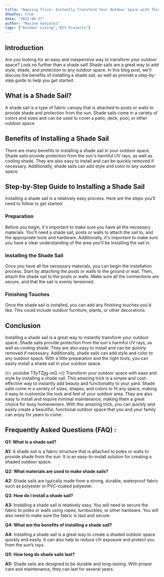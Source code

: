 ```yaml
---
title: "Amazing Trick: Instantly Transform Your Outdoor Space with This Easy-to-Install Shade Sail!"
ShowToc: true 
date: "2023-04-27"
author: "Maxine Gonzalez" 
tags: ["Outdoor Living","DIY Projects"]
---
```

## Introduction
Are you looking for an easy and inexpensive way to transform your outdoor space? Look no further than a shade sail! Shade sails are a great way to add style, shade, and protection to any outdoor space. In this blog post, we'll discuss the benefits of installing a shade sail, as well as provide a step-by-step guide to help you get started. 

## What is a Shade Sail?
A shade sail is a type of fabric canopy that is attached to posts or walls to provide shade and protection from the sun. Shade sails come in a variety of colors and sizes and can be used to cover a patio, deck, pool, or other outdoor space.

## Benefits of Installing a Shade Sail
There are many benefits to installing a shade sail in your outdoor space. Shade sails provide protection from the sun's harmful UV rays, as well as cooling shade. They are also easy to install and can be quickly removed if necessary. Additionally, shade sails can add style and color to any outdoor space.

## Step-by-Step Guide to Installing a Shade Sail
Installing a shade sail is a relatively easy process. Here are the steps you'll need to follow to get started: 

### Preparation
Before you begin, it's important to make sure you have all the necessary materials. You'll need a shade sail, posts or walls to attach the sail to, and the appropriate tools and hardware. Additionally, it's important to make sure you have a clear understanding of the area you'll be installing the sail in.

### Installing the Shade Sail
Once you have all the necessary materials, you can begin the installation process. Start by attaching the posts or walls to the ground or wall. Then, attach the shade sail to the posts or walls. Make sure all the connections are secure, and that the sail is evenly tensioned.

### Finishing Touches
Once the shade sail is installed, you can add any finishing touches you'd like. This could include outdoor furniture, plants, or other decorations.

## Conclusion
Installing a shade sail is a great way to instantly transform your outdoor space. Shade sails provide protection from the sun's harmful UV rays, as well as cooling shade. They are also easy to install and can be quickly removed if necessary. Additionally, shade sails can add style and color to any outdoor space. With a little preparation and the right tools, you can easily install a shade sail in your outdoor space.

{{< youtube T5yTZjjg-mQ >}} 
Transform your outdoor space with ease and style by installing a shade sail. This amazing trick is a simple and cost-effective way to instantly add beauty and functionality to your yard. Shade sails come in a variety of sizes, shapes, and colors to fit any space, making it easy to customize the look and feel of your outdoor area. They are also easy to install and require minimal maintenance, making them a great choice for busy homeowners. With this amazing trick, you can quickly and easily create a beautiful, functional outdoor space that you and your family can enjoy for years to come.

## Frequently Asked Questions (FAQ) :
**Q1: What is a shade sail?**

**A1:** A shade sail is a fabric structure that is attached to poles or walls to provide shade from the sun. It is an easy-to-install solution for creating a shaded outdoor space.

**Q2: What materials are used to make shade sails?**

**A2:** Shade sails are typically made from a strong, durable, waterproof fabric such as polyester or PVC-coated polyester.

**Q3: How do I install a shade sail?**

**A3:** Installing a shade sail is relatively easy. You will need to secure the fabric to poles or walls using ropes, turnbuckles, or other hardware. You will also need to make sure the fabric is taut and secure.

**Q4: What are the benefits of installing a shade sail?**

**A4:** Installing a shade sail is a great way to create a shaded outdoor space quickly and easily. It can also help to reduce UV exposure and protect you from the sun’s rays.

**Q5: How long do shade sails last?**

**A5:** Shade sails are designed to be durable and long-lasting. With proper care and maintenance, they can last for several years.





